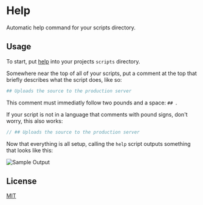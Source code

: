 # Help

Automatic help command for your scripts directory.

## Usage

To start, put [help](https://github.com/vet/help/blob/master/help) into your projects `scripts` directory.

Somewhere near the top of all of your scripts, put a comment at the top that briefly describes what the script does, like so:

```sh
## Uploads the source to the production server
```

This comment must immediatly follow two pounds and a space: `## `.

If your script is not in a language that comments with pound signs, don't worry, this also works:

```js
// ## Uploads the source to the production server
```

Now that everything is all setup, calling the `help` script outputs something that looks like this:

![Sample Output](https://cloud.githubusercontent.com/assets/2105067/22812972/14f652e6-ef16-11e6-87d8-149bc276d3a7.png)

## License

[MIT](LICENSE.md)

